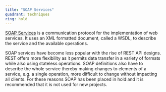 ```yaml
---
title: "SOAP Services"
quadrant: techniques
ring: hold
---
```


[SOAP Services](https://en.wikipedia.org/wiki/SOAP) is a communication protocol
for the implementation of web services. It uses an XML formatted document, called
a WSDL, to describe the service and the available operations.

SOAP services have become less popular with the rise of REST API designs.
REST offers more flexibility as it permits data transfer in a variety of
formats while also using stateless operations. SOAP definitions also have to
describe the whole service thereby making changes to elements of a service,
e.g. a single operation, more difficult to change without impacting all clients.
For these reasons SOAP has been placed in hold and it is recommended that it is
not used for new projects.
